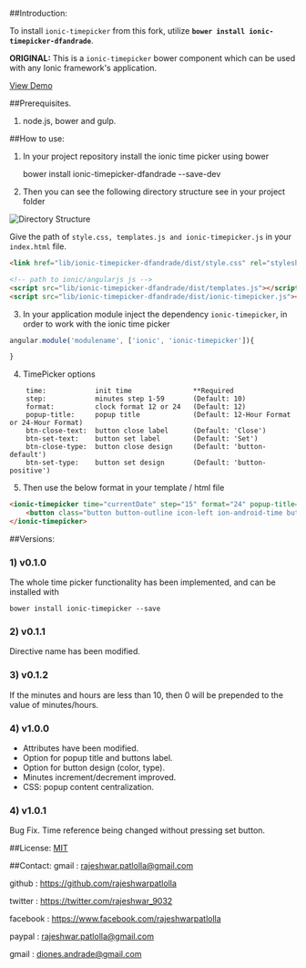 ##Introduction:

To install `ionic-timepicker` from this fork, utilize **`bower install ionic-timepicker-dfandrade`**.

**ORIGINAL:** This is a `ionic-timepicker` bower component which can be used with any Ionic framework's application.

[View Demo](http://rajeshwarpatlolla.github.io/TimePickerForIonicFramework/demo/ "Demo") 


##Prerequisites.

1) node.js, bower and gulp.

##How to use:

1) In your project repository install the ionic time picker using bower

    bower install ionic-timepicker-dfandrade --save-dev
    
2) Then you can see the following directory structure see in your project folder
   
![Directory Structure](https://lh3.googleusercontent.com/_s2lFLFfgYSUfhdmZO0r4w6td80dEErTN4pLc7Louo8=w200-h300-p-no "Directory Structure")

Give the path of  `style.css, templates.js and ionic-timepicker.js` in your `index.html` file.

````html
<link href="lib/ionic-timepicker-dfandrade/dist/style.css" rel="stylesheet">

<!-- path to ionic/angularjs js -->
<script src="lib/ionic-timepicker-dfandrade/dist/templates.js"></script>
<script src="lib/ionic-timepicker-dfandrade/dist/ionic-timepicker.js"></script>
````    
    
3) In your application module inject the dependency `ionic-timepicker`, in order to work with the ionic time picker
    
````javascript
angular.module('modulename', ['ionic', 'ionic-timepicker']){

}
````

4) TimePicker options

```
    time:            init time               **Required
    step:            minutes step 1-59       (Default: 10)
    format:          clock format 12 or 24   (Default: 12)
    popup-title:     popup title             (Default: 12-Hour Format or 24-Hour Format)
    btn-close-text:  button close label      (Default: 'Close')
    btn-set-text:    button set label        (Default: 'Set')
    btn-close-type:  button close design     (Default: 'button-default')
    btn-set-type:    button set design       (Default: 'button-positive')
```


5) Then use the below format in your template / html file

````html
<ionic-timepicker time="currentDate" step="15" format="24" popup-title="{{'POPUP.TITLE' | translate}}" btn-close-text="{{'btn.cancel' | translate}}" btn-set-text="{{'BUTTON.SET' | translate}}" btn-set-text="{{'BUTTON.CLOSE' | translate}}" btn-close-type="button-assertive" btn-set-type="button-positive">
    <button class="button button-outline icon-left ion-android-time button-positive"> {{ currentDate | date: 'hh:mm a'}} </button>
</ionic-timepicker>
````

##Versions:

### 1) v0.1.0
The whole time picker functionality has been implemented, and can be installed with 
    
    bower install ionic-timepicker --save
    
### 2) v0.1.1
Directive name has been modified.

### 3) v0.1.2
If the minutes and hours are less than 10, then 0 will be prepended to the value of minutes/hours.

### 4) v1.0.0
* Attributes have been modified.
* Option for popup title and buttons label.
* Option for button design (color, type).
* Minutes increment/decrement improved.
* CSS: popup content centralization.

### 4) v1.0.1
Bug Fix. Time reference being changed without pressing set button.

##License:
[MIT](https://github.com/rajeshwarpatlolla/ionic-timepicker/blob/master/LICENSE.MD "MIT")

##Contact:
gmail : rajeshwar.patlolla@gmail.com

github : https://github.com/rajeshwarpatlolla

twitter : https://twitter.com/rajeshwar_9032

facebook : https://www.facebook.com/rajeshwarpatlolla

paypal : rajeshwar.patlolla@gmail.com

gmail : diones.andrade@gmail.com



